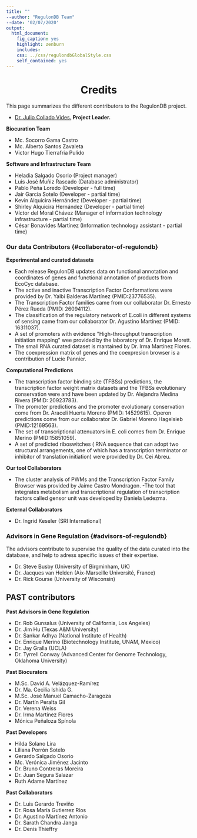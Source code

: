 ```yaml
---
title: ""
--author: "RegulonDB Team"
--date: '02/07/2020'
output:
  html_document:
    fig_caption: yes
    highlight: zenburn
    includes:
    css: ../css/regulondbGlobalStyle.css
    self_contained: yes
---
```


<div style="text-align: center"> 
<h1>Credits</h1>
</div>


This page summarizes the different contributors to the RegulonDB project.

- [Dr. Julio Collado Vides.](http://www.ccg.unam.mx/en/ComputationalGenomics) **Project Leader.**

  

__Biocuration Team__

- Mc. Socorro Gama Castro
- Mc. Alberto Santos Zavaleta
- Victor Hugo Tierrafria Pulido 



**Software and Infrastructure Team**

- Heladia Salgado Osorio (Project manager)
- Luis José Muñiz Rascado (Database administrator)
- Pablo  Peña Loredo (Developer - full time)
- Jair García Sotelo (Developer - partial time)
- Kevin Alquicira Hernández (Developer - partial time)
- Shirley Alquicira Hernández (Developer - partial time)
- Víctor del Moral Chávez (Manager of information technology infrastructure - partial time)
- César Bonavides Martínez (Information technology assistant - partial time)

### Our data Contributors {#collaborator-of-regulondb}

__Experimental and curated datasets__

- Each release RegulonDB updates data on functional annotation and coordinates of genes and functional annotation of products from EcoCyc database.
- The active and inactive Transcription Factor Conformations were provided by Dr. Yalbi Balderas Martínez (PMID:23776535).
- The Transcription Factor families came from our collaborator Dr. Ernesto Pérez Rueda (PMID: 26094112).
- The classification of the regulatory network of E.coli in different systems of sensing came from our collaborator Dr. Agustino Martínez (PMID: 16311037).
- A set of promoters with evidence "High-throughput transcription initiation mapping" wee provided by the laboratory of Dr. Enrique Morett.
- The small RNA curated dataset is mantained by Dr. Irma Martínez Flores.
- The coexpression matrix of genes and the coexpresion browser is a contribution of Lucie Pannier.

__Computational Predictions__

- The transcription factor binding site (TFBSs) predictions, the transcription factor weight matrix datasets and the TFBSs evolutionary conservation were and have been updated by Dr. Alejandra Medina Rivera (PMID: 20923783).
- The promoter predictions and the promoter evolutionary conservation come from Dr. Araceli Huerta Moreno (PMID: 14529615).
Operon predictions come from our collaborator Dr. Gabriel Moreno Hagelsieb (PMID:12169563).
- The set of transcriptional attenuators in E. coli comes from Dr. Enrique Merino (PMID:15851059).
- A set of predicted riboswitches ( RNA sequence that can adopt two structural arrangements, one of which has a transcription terminator or inhibitor of translation initiation) were provided by Dr. Cei Abreu.

__Our tool Collaborators__

- The cluster analysis of PWMs and the Transcription Factor Family Browser was provided by Jaime Castro Mondragon.
-The tool that integrates metabolism and transcriptional regulation of transcription factors called gensor unit was developed by Daniela Ledezma.

__External Collaborators__

- Dr. Ingrid Keseler (SRI International)

### Advisors in Gene Regulation {#advisors-of-regulondb}

The advisors contribute to supervise the quality of the data curated into the database, and help to adress specific issues of their expertise.

- Dr. Steve Busby (University of Birgminham, UK)
- Dr. Jacques van Helden (Aix-Marseille Université, France)
- Dr. Rick Gourse (University of Wisconsin)

## PAST contributors

**Past Advisors in Gene Regulation**

- Dr. Rob Gunsalus (University of California, Los Angeles)
- Dr. Jim Hu (Texas A&M University)
- Dr. Sankar Adhya (National Institute of Health)
- Dr. Enrique Merino (Biotechnology Institute, UNAM, Mexico)
- Dr. Jay Gralla (UCLA)
- Dr. Tyrrell Conway (Advanced Center for Genome Technology, Oklahoma University)

**Past Biocurators**

- M.Sc. David A. Velázquez-Ramírez
- Dr. Ma. Cecilia Ishida G.
- M.Sc. José Manuel Camacho-Zaragoza
- Dr. Martín Peralta Gil
- Dr. Verena Weiss
- Dr. Irma Martínez Flores
- Mónica Peñaloza Spínola

**Past Developers**

- Hilda Solano Lira
- Liliana Porrón Sotelo
- Gerardo Salgado Osorio
- Mc. Verónica Jiménez Jacinto
- Dr. Bruno Contreras Moreira
- Dr. Juan Segura Salazar
- Ruth Adame Martínez

**Past Collaborators**

- Dr. Luis Gerardo Treviño
- Dr. Rosa María Gutierrez Ríos
- Dr. Agustino Martínez Antonio
- Dr. Sarath Chandra Janga
- Dr. Denis Thieffry

